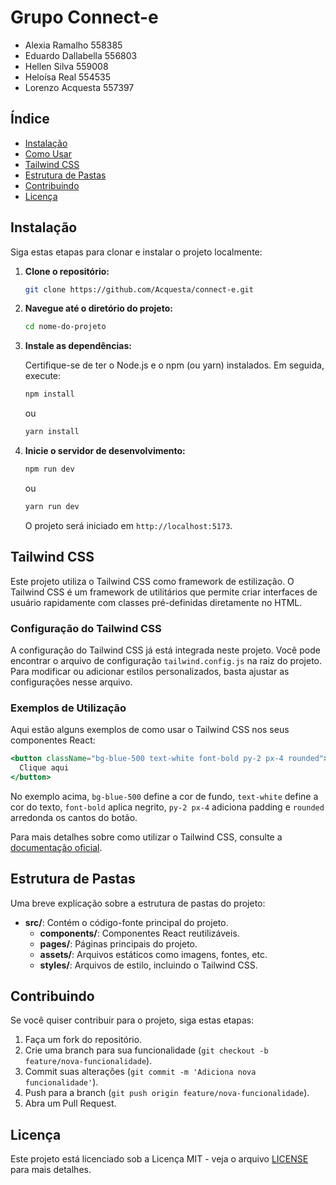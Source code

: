 
# Grupo Connect-e

- Alexia Ramalho 558385
- Eduardo Dallabella 556803
- Hellen Silva 559008
- Heloísa Real 554535
- Lorenzo Acquesta 557397


## Índice

- [Instalação](#instalação)
- [Como Usar](#como-usar)
- [Tailwind CSS](#tailwind-css)
- [Estrutura de Pastas](#estrutura-de-pastas)
- [Contribuindo](#contribuindo)
- [Licença](#licença)

## Instalação

Siga estas etapas para clonar e instalar o projeto localmente:

1. **Clone o repositório:**

   ```bash
   git clone https://github.com/Acquesta/connect-e.git
   ```

2. **Navegue até o diretório do projeto:**

   ```bash
   cd nome-do-projeto
   ```

3. **Instale as dependências:**

   Certifique-se de ter o Node.js e o npm (ou yarn) instalados. Em seguida, execute:

   ```bash
   npm install
   ```

   ou

   ```bash
   yarn install
   ```

4. **Inicie o servidor de desenvolvimento:**

   ```bash
   npm run dev
   ```

   ou

   ```bash
   yarn run dev
   ```

   O projeto será iniciado em `http://localhost:5173`.


## Tailwind CSS

Este projeto utiliza o Tailwind CSS como framework de estilização. O Tailwind CSS é um framework de utilitários que permite criar interfaces de usuário rapidamente com classes pré-definidas diretamente no HTML.

### Configuração do Tailwind CSS

A configuração do Tailwind CSS já está integrada neste projeto. Você pode encontrar o arquivo de configuração `tailwind.config.js` na raiz do projeto. Para modificar ou adicionar estilos personalizados, basta ajustar as configurações nesse arquivo.

### Exemplos de Utilização

Aqui estão alguns exemplos de como usar o Tailwind CSS nos seus componentes React:

```jsx
<button className="bg-blue-500 text-white font-bold py-2 px-4 rounded">
  Clique aqui
</button>
```

No exemplo acima, `bg-blue-500` define a cor de fundo, `text-white` define a cor do texto, `font-bold` aplica negrito, `py-2 px-4` adiciona padding e `rounded` arredonda os cantos do botão.

Para mais detalhes sobre como utilizar o Tailwind CSS, consulte a [documentação oficial](https://tailwindcss.com/docs).

## Estrutura de Pastas

Uma breve explicação sobre a estrutura de pastas do projeto:

- **src/**: Contém o código-fonte principal do projeto.
  - **components/**: Componentes React reutilizáveis.
  - **pages/**: Páginas principais do projeto.
  - **assets/**: Arquivos estáticos como imagens, fontes, etc.
  - **styles/**: Arquivos de estilo, incluindo o Tailwind CSS.

## Contribuindo

Se você quiser contribuir para o projeto, siga estas etapas:

1. Faça um fork do repositório.
2. Crie uma branch para sua funcionalidade (`git checkout -b feature/nova-funcionalidade`).
3. Commit suas alterações (`git commit -m 'Adiciona nova funcionalidade'`).
4. Push para a branch (`git push origin feature/nova-funcionalidade`).
5. Abra um Pull Request.

## Licença

Este projeto está licenciado sob a Licença MIT - veja o arquivo [LICENSE](LICENSE) para mais detalhes.
